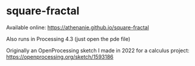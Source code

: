 # square-fractal

Available online: https://athenanie.github.io/square-fractal

Also runs in Processing 4.3 (just open the pde file)

Originally an OpenProcessing sketch I made in 2022 for a calculus project: https://openprocessing.org/sketch/1593186
